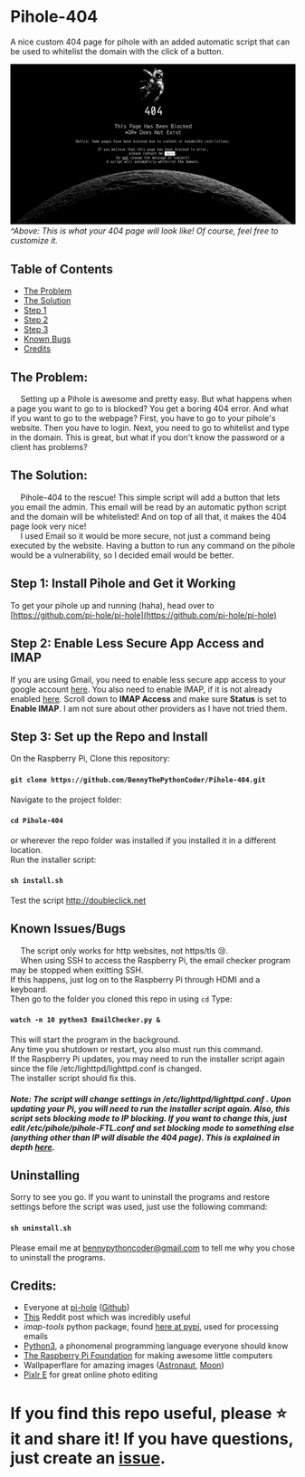 # Pihole-404
A nice custom 404 page for pihole with an added automatic script that can be used to whitelist the domain with the click of a button.

![This is what your 404 page will look like. Of course, you can also customize it.](./Screenshot.png)
_^Above: This is what your 404 page will look like! Of course, feel free to customize it._

## Table of Contents
* [The Problem](#the-problem)
* [The Solution](#the-solution)
* [Step 1](#step-1)
* [Step 2](#step-2)
* [Step 3](#step-3)
* [Known Bugs](#known-issuesbugs)
* [Credits](#credits)

## The Problem:
&emsp; Setting up a Pihole is awesome and pretty easy. But what happens when a page you want to go to is blocked? You get a boring 404 error. And what if you want to go to the webpage? First, you have to go to your pihole's website. Then you have to login. Next, you need to go to whitelist and type in the domain. This is great, but what if you don't know the password or a client has problems?

## The Solution:
&emsp; Pihole-404 to the rescue! This simple script will add a button that lets you email the admin. This email will be read by an automatic python script and the domain will be whitelisted! And on top of all that, it makes the 404 page look very nice!\
&emsp; I used Email so it would be more secure, not just a command being executed by the website. Having a button to run any command on the pihole would be a vulnerability, so I decided email would be better.

## Step 1: Install Pihole and Get it Working
To get your pihole up and running (haha), head over to [https://github.com/pi-hole/pi-hole](https://github.com/pi-hole/pi-hole)

## Step 2: Enable Less Secure App Access and IMAP
If you are using Gmail, you need to enable less secure app access to your google account [here](https://myaccount.google.com/lesssecureapps). You also need to enable IMAP, if it is not already enabled [here](https://mail.google.com/mail/u/0/#settings/fwdandpop). Scroll down to **IMAP Access** and make sure **Status** is set to **Enable IMAP**. I am not sure about other providers as I have not tried them.

## Step 3: Set up the Repo and Install
On the Raspberry Pi, Clone this repository:
#### `git clone https://github.com/BennyThePythonCoder/Pihole-404.git`
Navigate to the project folder:
#### `cd Pihole-404`
or wherever the repo folder was installed if you installed it in a different location.\
Run the installer script:
#### `sh install.sh`
Test the script http://doubleclick.net

## Known Issues/Bugs
&emsp; The script only works for http websites, not https/tls 😢.\
&emsp; When using SSH to access the Raspberry Pi, the email checker program may be stopped when exitting SSH.\
If this happens, just log on to the Raspberry Pi through HDMI and a keyboard.\
Then go to the folder you cloned this repo in using `cd` Type:
#### `watch -n 10 python3 EmailChecker.py &`
This will start the program in the background.\
Any time you shutdown or restart, you also must run this command.\
If the Raspberry Pi updates, you may need to run the installer script again since the file /etc/lighttpd/lighttpd.conf is changed.\
The installer script should fix this.
#### _Note: The script will change settings in /etc/lighttpd/lighttpd.conf . Upon updating your Pi, you will need to run the installer script again. Also, this script sets blocking mode to IP blocking. If you want to change this, just edit /etc/pihole/pihole-FTL.conf and set blocking mode to something else (anything other than IP will disable the 404 page). This is explained in depth [here](https://docs.pi-hole.net/ftldns/blockingmode/)._

## Uninstalling
Sorry to see you go. If you want to uninstall the programs and restore settings before the script was used, just use the following command:
#### `sh uninstall.sh`
Please email me at [bennypythoncoder@gmail.com](mailto:bennypythoncoder@gmail.com?subject=Why%20I%20uninstalled%20Pihole-404) to tell me why you chose to uninstall the programs.

## Credits:
* Everyone at [pi-hole](https://pi-hole.net) ([Github](https://github.com/pi-hole/pi-hole))
* [This](https://www.reddit.com/r/pihole/comments/a9v7jj/how_to_install_a_custom_block_page_for_websites/) Reddit post which was incredibly useful
* *imap-tools* python package, found [here at pypi](https://pypi.org/project/imap-tools/), used for processing emails
* [Python3](https://python.org), a phonomenal programming language everyone should know
* [The Raspberry Pi Foundation](https://raspberrypi.org) for making awesome little computers
* Wallpaperflare for amazing images ([Astronaut](https://www.wallpaperflare.com/astronaut-clipart-space-monochrome-artwork-copy-space-close-up-wallpaper-ppoyl), [Moon](https://www.wallpaperflare.com/minimalism-space-black-background-artwork-simple-background-wallpaper-pmmgi))
* [Pixlr E](https://pixlr.com/e/) for great online photo editing

# If you find this repo useful, **please ⭐ it and share it!** If you have questions, just create an [issue](https://github.com/BennyThePythonCoder/Pihole-404/issues).
